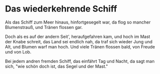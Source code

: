 # Das wiederkehrende Schiff

Als das Schiff zum Meer hinaus,
hinfortgesegelt war,
da flog so mancher Blumenstrauß,
und Tränen flossen gar.

Doch als es auf der andern Seit',
heraufgefahren kam,
und hoch im Mast der Knabe schreit,
das Land sei endlich nah,
da traf sich wieder Jung und Alt,
und Blumen warf man hoch.
Und viele Tränen flossen bald,
von Freude und von Lob.

Bei jedem andren fremden Schiff,
das einfährt Tag und Nacht,
da sagt man sich, "wie schön doch ist,
das Segel und der Mast."